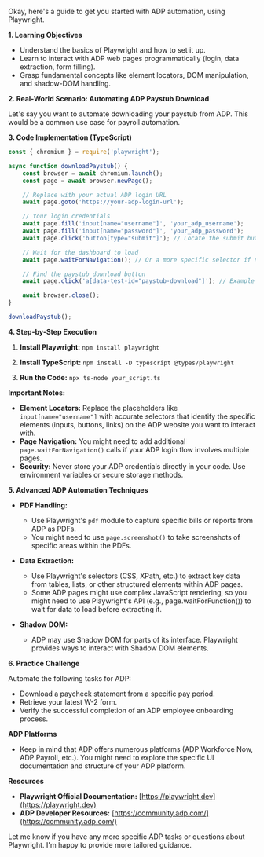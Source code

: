 

Okay, here's a guide to get you started with ADP automation, using Playwright.

**1. Learning Objectives**

* Understand the basics of Playwright and how to set it up.
* Learn to interact with ADP web pages programmatically (login, data extraction, form filling).
* Grasp fundamental concepts like element locators, DOM manipulation, and shadow-DOM handling.

**2. Real-World Scenario: Automating ADP Paystub Download**

Let's say you want to automate downloading your paystub from ADP. This would be a common use case for payroll automation.

**3. Code Implementation (TypeScript)**

```typescript
const { chromium } = require('playwright');

async function downloadPaystub() {
    const browser = await chromium.launch();
    const page = await browser.newPage();

    // Replace with your actual ADP login URL
    await page.goto('https://your-adp-login-url'); 

    // Your login credentials
    await page.fill('input[name="username"]', 'your_adp_username');
    await page.fill('input[name="password"]', 'your_adp_password');
    await page.click('button[type="submit"]'); // Locate the submit button

    // Wait for the dashboard to load
    await page.waitForNavigation(); // Or a more specific selector if needed

    // Find the paystub download button
    await page.click('a[data-test-id="paystub-download"]'); // Example locator

    await browser.close();
}

downloadPaystub(); 
```

**4. Step-by-Step Execution**

1. **Install Playwright:**  `npm install playwright`  

2. **Install TypeScript:** `npm install -D typescript @types/playwright`

3. **Run the Code:** `npx ts-node your_script.ts`  

**Important Notes:**

*  **Element Locators:** Replace the placeholders like `input[name="username"]` with accurate selectors that identify the specific elements (inputs, buttons, links) on the ADP website you want to interact with. 
* **Page Navigation:** You might need to add additional `page.waitForNavigation()` calls if your ADP login flow involves multiple pages.
* **Security:** Never store your ADP credentials directly in your code. Use environment variables or secure storage methods.

**5. Advanced ADP Automation Techniques**

* **PDF Handling:**  

   - Use Playwright's `pdf` module to capture specific bills or reports from ADP as PDFs.
   - You might need to use `page.screenshot()` to take screenshots of specific areas within the PDFs.

* **Data Extraction:**  

   - Use Playwright's selectors (CSS, XPath, etc.) to extract key data from tables, lists, or other structured elements within ADP pages.
   -  Some ADP pages might use complex JavaScript rendering, so you might need to use Playwright's API (e.g., page.waitForFunction()) to wait for data to load before extracting it.

* **Shadow DOM:**

   - ADP may use Shadow DOM for parts of its interface. Playwright provides ways to interact with Shadow DOM elements.

**6. Practice Challenge** 

Automate the following tasks for ADP:

*  Download a paycheck statement from a specific pay period.
*  Retrieve your latest W-2 form.
*  Verify the successful completion of an ADP employee onboarding process.

**ADP Platforms**

*  Keep in mind that ADP offers numerous platforms (ADP Workforce Now, ADP Payroll, etc.). You might need to explore the specific UI documentation and structure of your ADP platform.

**Resources**

* **Playwright Official Documentation:** [https://playwright.dev](https://playwright.dev)
* **ADP Developer Resources:** [https://community.adp.com/](https://community.adp.com/)







Let me know if you have any more specific ADP tasks or questions about Playwright. I'm happy to provide more tailored guidance.